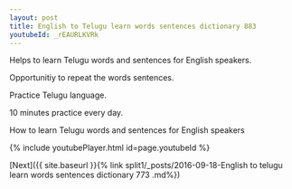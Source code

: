 ```yaml
---
layout: post
title: English to Telugu learn words sentences dictionary 883 
youtubeId: _rEAURLKVRk
---
```

 
 
Helps to learn Telugu words and sentences for English speakers.

Opportunitiy to repeat the words sentences. 

Practice Telugu language. 
 
10 minutes practice every day. 
 
How to learn Telugu words and sentences for English speakers 
 
{% include youtubePlayer.html id=page.youtubeId %}
 
 
[Next]({{ site.baseurl }}{% link  split1/_posts/2016-09-18-English to telugu learn words sentences dictionary 773 .md%})
 
